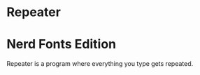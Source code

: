 <h1>Repeater</h1>
<h1>Nerd Fonts Edition</h1>


Repeater is a program where everything you type gets repeated.